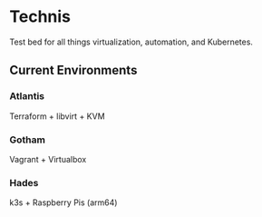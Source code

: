 # Technis

Test bed for all things virtualization, automation, and Kubernetes.

## Current Environments

### Atlantis
Terraform + libvirt + KVM

### Gotham
Vagrant + Virtualbox

### Hades
k3s + Raspberry Pis (arm64)
